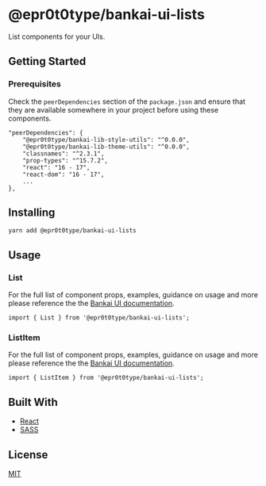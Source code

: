 # @epr0t0type/bankai-ui-lists
List components for your UIs.

## Getting Started

### Prerequisites
Check the `peerDependencies` section of the `package.json` and ensure that they are available somewhere in your project before using these components.

```
"peerDependencies": {
    "@epr0t0type/bankai-lib-style-utils": "^0.0.0",
    "@epr0t0type/bankai-lib-theme-utils": "^0.0.0",
    "classnames": "^2.3.1",
    "prop-types": "^15.7.2",
    "react": "16 - 17",
    "react-dom": "16 - 17",
    ...
},
```

## Installing
```
yarn add @epr0t0type/bankai-ui-lists
```

## Usage

### List
For the full list of component props, examples, guidance on usage and more please reference the the [Bankai UI documentation](https://bankai-ui.com/?path=/docs/components-lists--list-story).

```
import { List } from '@epr0t0type/bankai-ui-lists';
```

### ListItem
For the full list of component props, examples, guidance on usage and more please reference the the [Bankai UI documentation](https://bankai-ui.com/?path=/story/components-lists--list-item-story).

```
import { ListItem } from '@epr0t0type/bankai-ui-lists';
```

## Built With
* [React](https://github.com/facebook/react)
* [SASS](https://github.com/sass/sass)

## License
[MIT](../../../LICENSE)
